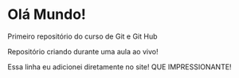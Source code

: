 # Olá Mundo!
 Primeiro repositório do curso de Git e Git Hub

 Repositório criando durante uma aula ao vivo!

Essa linha eu adicionei diretamente no site! QUE IMPRESSIONANTE!
